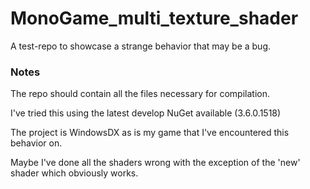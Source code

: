 # MonoGame_multi_texture_shader
A test-repo to showcase a strange behavior that may be a bug.



### Notes

The repo should contain all the files necessary for compilation.

I've tried this using the latest develop NuGet available (3.6.0.1518)

The project is WindowsDX as is my game that I've encountered this behavior on.

Maybe I've done all the shaders wrong with the exception of the 'new' shader which obviously works.